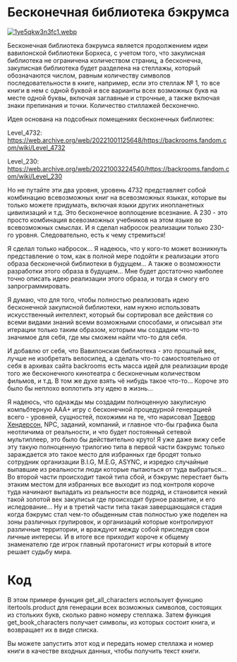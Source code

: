 # Бесконечная библиотека бэкрумса

[![1ye5qkw3n3fc1.webp](https://i.postimg.cc/DZzYFrjs/1ye5qkw3n3fc1.webp)](https://postimg.cc/5HZmSCMN)

Бесконечная библиотека бэкрумса является продолжением идеи вавилонской библиотеки Борхеса, с учетом того, что закулисная библиотека не ограничена количеством страниц, а бесконечна, закулисная библиотека будет разделена на стеллажы, который обозначаются числом, равным количеству символов последовательности в книге, например, если это стеллаж № 1, то все книги в нем с одной буквой и все варианты всех возможных букв на месте одной буквы, включая заглавные и строчные, а также включая знаки препинания и точки. Количество стиллажей бесконечно.

Идея основана на подсобных помещениях бесконечных библиотек:

Level_4732:   https://web.archive.org/web/20221001125648/https://backrooms.fandom.com/wiki/Level_4732

Level_230:   https://web.archive.org/web/20221003224540/https://backrooms.fandom.com/wiki/Level_230

Но не путайте эти два уровня, уровень 4732 представляет собой комбинацию всевозможных книг на всевозможных языках, которые вы только можете придумать, включая языки других инопланетных цивилизаций и т.д. Это бесконечное воплощение всезнание. А 230 - это просто комбинация всевозможных учебников на этом языке во всевозможных смыслах. И я сделал набросок реализации только 230-го уровня. Следовательно, есть к чему стремиться! 

Я сделал только набросок... Я надеюсь, что у кого-то может возникнуть представление о том, как в полной мере подойти к реализации этого образа бесконечной библиотеки в будущем... А также о возможности разработки этого образа в будущем... Мне будет достаточно наиболее точно описать идею реализации этого образа, и тогда я смогу его запрограммировать.

Я думаю, что для того, чтобы полностью реализовать идею бесконечной закулисной библиотеки, нам нужно использовать искусственный интеллект, который бы сортировал все действия со всеми видами знаний всеми возможными способами, и описывал эти итерации только таким образом, которым мы создадим что-то значимое для себя, где мы сможем найти что-то для себя.

И добавлю от себя, что Вавилонская библиотека - это прошлый век, лучше не изобретать велосипед, а сделать что-то самостоятельно от себя в архивах сайта backrooms есть масса идей для реализации вроде того же бесконечного кинотеатра с бесконечным количеством фильмов, и т.д. В том же духе взять чё нибудь такое что-то... Короче это было бы неплохо воплотить эту идею в жизнь... 

Я надеюсь, что однажды мы создадим полноценную закулисную компьбтерную AAA+ игру с бесконечной процедурной генерацией всего - уровней, сущностей, похожими на те, что нарисовал [Тревор Хендерсон](https://www.youtube.com/watch?v=0rix31kJwPg), NPC, заданий, компаний, и главное что-бы графика была неотличима от реальности, и что будет постоянный сетевой мультиплеер, это было бы действительно круто! Я уже даже вижу себе эту такую полноценную трилогию типа в первой части бэкрумс только зараждается это такое место для избранных где бродят только сотрудник организации B.I.G, M.E.G, ASYNC, и изредко случайные выпавшие из реальности люди которые пытаються от туда выбраться... Во второй части происходит такой типа сбой, и бэкрумс перестает быть этаким местом для избранных все выходит из под контроля короче туда начинают выпадать из реальности все подряд, и становится некий такой золотой век закулисья где происходит бурное развитие, и его иследование... Ну и в третий части типа такая заверщающаяся стадия когда  бэкрумс стал чем-то обыденным став полностью уже поделен на зоны различных групировок, и организаций которые контролируют различные территории, и враждуют между собой приследуя свои личные интересы. И в итоге все приходит короче к общему знаменателю где игрок главный протагонист игры который в итоге решает судьбу мира.

# Код
В этом примере функция get_all_characters использует функцию itertools.product для генерации всех возможных символов, состоящих из стольких букв, сколько равно номеру стеллажа. Затем функция get_book_characters получает символы, из которых состоит книга, и возвращает их в виде списка.

Вы можете запустить этот код и передать номер стеллажа и номер книги в качестве входных данных, чтобы получить текст книги.
